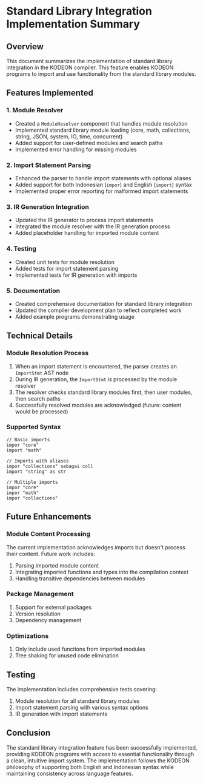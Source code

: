 # Standard Library Integration Implementation Summary

## Overview

This document summarizes the implementation of standard library integration in the KODEON compiler. This feature enables KODEON programs to import and use functionality from the standard library modules.

## Features Implemented

### 1. Module Resolver

-   Created a `ModuleResolver` component that handles module resolution
-   Implemented standard library module loading (core, math, collections, string, JSON, system, IO, time, concurrent)
-   Added support for user-defined modules and search paths
-   Implemented error handling for missing modules

### 2. Import Statement Parsing

-   Enhanced the parser to handle import statements with optional aliases
-   Added support for both Indonesian (`impor`) and English (`import`) syntax
-   Implemented proper error reporting for malformed import statements

### 3. IR Generation Integration

-   Updated the IR generator to process import statements
-   Integrated the module resolver with the IR generation process
-   Added placeholder handling for imported module content

### 4. Testing

-   Created unit tests for module resolution
-   Added tests for import statement parsing
-   Implemented tests for IR generation with imports

### 5. Documentation

-   Created comprehensive documentation for standard library integration
-   Updated the compiler development plan to reflect completed work
-   Added example programs demonstrating usage

## Technical Details

### Module Resolution Process

1. When an import statement is encountered, the parser creates an `ImportStmt` AST node
2. During IR generation, the `ImportStmt` is processed by the module resolver
3. The resolver checks standard library modules first, then user modules, then search paths
4. Successfully resolved modules are acknowledged (future: content would be processed)

### Supported Syntax

```kodeon
// Basic imports
impor "core"
import "math"

// Imports with aliases
impor "collections" sebagai coll
import "string" as str

// Multiple imports
impor "core"
impor "math"
impor "collections"
```

## Future Enhancements

### Module Content Processing

The current implementation acknowledges imports but doesn't process their content. Future work includes:

1. Parsing imported module content
2. Integrating imported functions and types into the compilation context
3. Handling transitive dependencies between modules

### Package Management

1. Support for external packages
2. Version resolution
3. Dependency management

### Optimizations

1. Only include used functions from imported modules
2. Tree shaking for unused code elimination

## Testing

The implementation includes comprehensive tests covering:

1. Module resolution for all standard library modules
2. Import statement parsing with various syntax options
3. IR generation with import statements

## Conclusion

The standard library integration feature has been successfully implemented, providing KODEON programs with access to essential functionality through a clean, intuitive import system. The implementation follows the KODEON philosophy of supporting both English and Indonesian syntax while maintaining consistency across language features.
